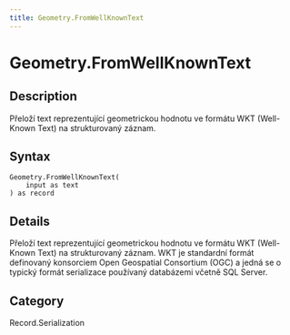 ```yaml
---
title: Geometry.FromWellKnownText
---
```


# Geometry.FromWellKnownText


## Description

Přeloží text reprezentující geometrickou hodnotu ve formátu WKT (Well-Known Text) na strukturovaný záznam.


## Syntax

```powerquery
Geometry.FromWellKnownText(
    input as text
) as record
```


## Details

Přeloží text reprezentující geometrickou hodnotu ve formátu WKT (Well-Known Text) na strukturovaný záznam. WKT je standardní formát definovaný konsorciem Open Geospatial Consortium (OGC) a jedná se o typický formát serializace používaný databázemi včetně SQL Server.



## Category
Record.Serialization
